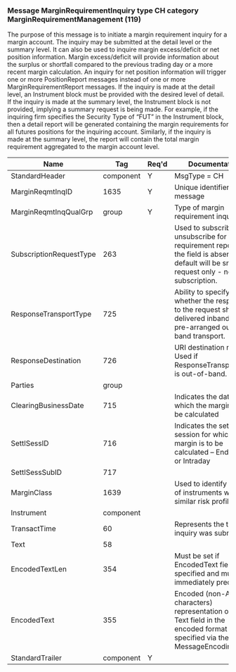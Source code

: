 ### Message MarginRequirementInquiry type CH category MarginRequirementManagement (119)

The purpose of this message is to initiate a margin requirement inquiry for a margin account. The inquiry may be submitted at the detail level or the summary level. It can also be used to inquire margin excess/deficit or net position information. Margin excess/deficit will provide information about the surplus or shortfall compared to the previous trading day or a more recent margin calculation. An inquiry for net position information will trigger one or more PositionReport messages instead of one or more MarginRequirementReport messages.
If the inquiry is made at the detail level, an Instrument block must be provided with the desired level of detail. If the inquiry is made at the summary level, the Instrument block is not provided, implying a summary request is being made. For example, if the inquiring firm specifies the Security Type of “FUT” in the Instrument block, then a detail report will be generated containing the margin requirements for all futures positions for the inquiring account. Similarly, if the inquiry is made at the summary level, the report will contain the total margin requirement aggregated to the margin account level.

| Name                    | Tag       | Req'd | Documentation                                                                                                                               |
|-------------------------|-----------|----------|-------------------------------------------------------------------------------------------------------------------------------|
| StandardHeader          | component |   Y   | MsgType = CH                                                                                                                               |
| MarginReqmtInqID        | 1635      |   Y   | Unique identifier for this message                                                                                                                   |
| MarginReqmtInqQualGrp   | group     |   Y   | Type of margin requirement inquiry                                                                                                                   |
| SubscriptionRequestType | 263       |       | Used to subscribe / unsubscribe for margin requirement reports. If the field is absent, the default will be snapshot request only - no subscription. |
| ResponseTransportType   | 725       |       | Ability to specify whether the response to the request should be delivered inband or via pre-arranged out-of-band transport.                         |
| ResponseDestination     | 726       |       | URI destination name. Used if ResponseTransportType is out-of-band.                                                                                  |
| Parties                 | group     |       |                                                                                                                                |
| ClearingBusinessDate    | 715       |       | Indicates the date for which the margin is to be calculated                                                                                          |
| SettlSessID             | 716       |       | Indicates the settlement session for which the margin is to be calculated – End Of Day or Intraday                                                   |
| SettlSessSubID          | 717       |       |                                                                                                                                |
| MarginClass             | 1639      |       | Used to identify a group of instruments with similar risk profile.                                                                                   |
| Instrument              | component |       |                                                                                                                                |
| TransactTime            | 60        |       | Represents the time the inquiry was submitted                                                                                                        |
| Text                    | 58        |       |                                                                                                                                |
| EncodedTextLen          | 354       |       | Must be set if EncodedText field is specified and must immediately precede it.                                                                       |
| EncodedText             | 355       |       | Encoded (non-ASCII characters) representation of the Text field in the encoded format specified via the MessageEncoding field.                       |
| StandardTrailer         | component |   Y   |                                                                                                                                |

